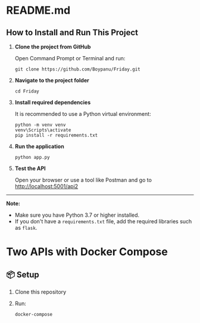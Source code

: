 # README.md

## How to Install and Run This Project

1. **Clone the project from GitHub**

   Open Command Prompt or Terminal and run:

   ```
   git clone https://github.com/Boypanu/Friday.git
   ```

2. **Navigate to the project folder**

   ```
   cd Friday
   ```

3. **Install required dependencies**

   It is recommended to use a Python virtual environment:

   ```
   python -m venv venv
   venv\Scripts\activate
   pip install -r requirements.txt
   ```

4. **Run the application**

   ```
   python app.py
   ```

5. **Test the API**

   Open your browser or use a tool like Postman and go to  
   [http://localhost:5001/api2](http://localhost:5001/api2)

---
**Note:**  
- Make sure you have Python 3.7 or higher installed.
- If you don't have a `requirements.txt` file, add the required libraries such as `flask`.

# Two APIs with Docker Compose

## 📦 Setup

1. Clone this repository
2. Run:

   ```bash
   docker-compose